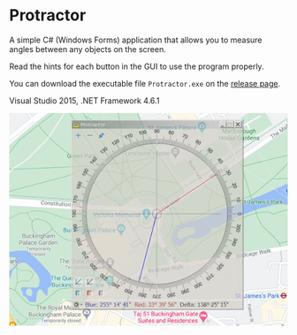 # Protractor

A simple C# (Windows Forms) application that allows you to measure angles between any objects on the screen.

Read the hints for each button in the GUI to use the program properly.

You can download the executable file `Protractor.exe` on the [release page](https://github.com/ap13ski/Protractor/releases/tag/v1.0). 

Visual Studio 2015, .NET Framework 4.6.1

![Screenshot](protractor.png)
